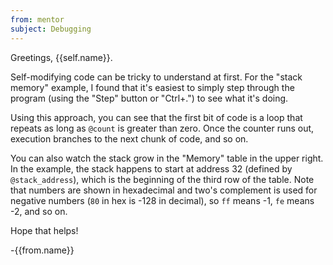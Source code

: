 ```yaml
---
from: mentor
subject: Debugging
---
```

Greetings, {{self.name}}.

Self-modifying code can be tricky to understand at first. For the "stack memory" example, I found that it's easiest to simply step through the program (using the "Step" button or "Ctrl+.") to see what it's doing.

Using this approach, you can see that the first bit of code is a loop that repeats as long as `@count` is greater than zero. Once the counter runs out, execution branches to the next chunk of code, and so on.

You can also watch the stack grow in the "Memory" table in the upper right. In the example, the stack happens to start at address 32 (defined by `@stack_address`), which is the beginning of the third row of the table. Note that numbers are shown in hexadecimal and two's complement is used for negative numbers (`80` in hex is -128 in decimal), so `ff` means -1, `fe` means -2, and so on.

Hope that helps!

-{{from.name}}
